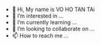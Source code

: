 - 👋 Hi, My name is VO HO TAN TAi
- 👀 I’m interested in ...
- 🌱 I’m currently learning ...
- 💞️ I’m looking to collaborate on ...
- 📫 How to reach me ...


